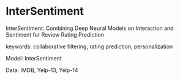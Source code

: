 # InterSentiment
InterSentiment: Combining Deep Neural Models on Interaction and Sentiment for Review Rating Prediction

keywords: collaborative filtering, rating prediction, personalization

Model: InterSentiment

Data: IMDB, Yelp-13, Yelp-14
